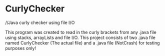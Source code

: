 # CurlyChecker
//Java curly checker using file I/O

This program was created to read in the curly brackets from any .java file using stacks, arrayLists and file I/O.
This project consists of two .java file named CurlyChecker (The actual file) and a .java file (NotCrash) for testing purposes only!
